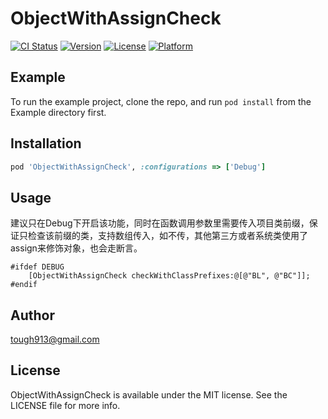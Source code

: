# ObjectWithAssignCheck

[![CI Status](https://img.shields.io/travis/8047768/ObjectWithAssignCheck.svg?style=flat)](https://travis-ci.org/8047768/ObjectWithAssignCheck)
[![Version](https://img.shields.io/cocoapods/v/ObjectWithAssignCheck.svg?style=flat)](https://cocoapods.org/pods/ObjectWithAssignCheck)
[![License](https://img.shields.io/cocoapods/l/ObjectWithAssignCheck.svg?style=flat)](https://cocoapods.org/pods/ObjectWithAssignCheck)
[![Platform](https://img.shields.io/cocoapods/p/ObjectWithAssignCheck.svg?style=flat)](https://cocoapods.org/pods/ObjectWithAssignCheck)

## Example

To run the example project, clone the repo, and run `pod install` from the Example directory first.

## Installation

```ruby
pod 'ObjectWithAssignCheck', :configurations => ['Debug']
```

## Usage

建议只在Debug下开启该功能，同时在函数调用参数里需要传入项目类前缀，保证只检查该前缀的类，支持数组传入，如不传，其他第三方或者系统类使用了assign来修饰对象，也会走断言。

```oc
#ifdef DEBUG
    [ObjectWithAssignCheck checkWithClassPrefixes:@[@"BL", @"BC"]];
#endif
```

## Author

tough913@gmail.com

## License

ObjectWithAssignCheck is available under the MIT license. See the LICENSE file for more info.
